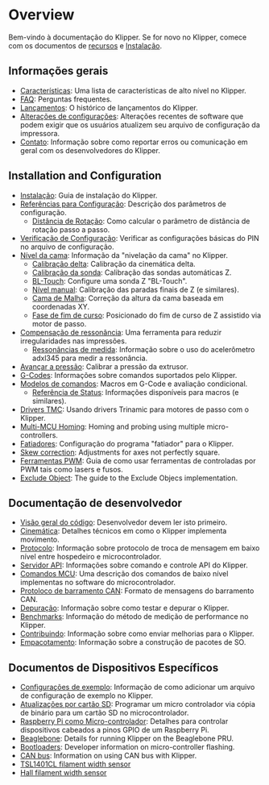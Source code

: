 # Overview

Bem-vindo à documentação do Klipper. Se for novo no Klipper, comece com os documentos de [recursos](Features.md) e [Instalação](Installation.md).

## Informações gerais

- [Características](Features.md): Uma lista de características de alto nível no Klipper.
- [FAQ](FAQ.md): Perguntas frequentes.
- [Lançamentos](Releases.md): O histórico de lançamentos do Klipper.
- [Alterações de configurações](Config_Changes.md): Alterações recentes de software que podem exigir que os usuários atualizem seu arquivo de configuração da impressora.
- [Contato](Contact.md): Informação sobre como reportar erros ou comunicação em geral com os desenvolvedores do Klipper.

## Installation and Configuration

- [Instalação](Installation.md): Guia de instalação do Klipper.
- [Referências para Configuração](Config_Reference.md): Descrição dos parâmetros de configuração.
   - [Distância de Rotação](Rotation_Distance.md): Como calcular o parâmetro de distância de rotação passo a passo.
- [Verificação de Configuração](Config_checks.md): Verificar as configurações básicas do PIN no arquivo de configuração.
- [Nível da cama](Bed_Level.md): Informação da "nivelação da cama" no Klipper.
   - [Calibração delta](Delta_Calibrate.md): Calibração da cinemática delta.
   - [Calibração da sonda](Probe_Calibrate.md): Calibração das sondas automáticas Z.
   - [BL-Touch](BLTouch.md): Configure uma sonda Z "BL-Touch".
   - [Nível manual](Manual_Level.md): Calibração das paradas finais de Z (e similares).
   - [Cama de Malha](Bed_Mesh.md): Correção da altura da cama baseada em coordenadas XY.
   - [Fase de fim de curso](Endstop_Phase.md): Posicionado do fim de curso de Z assistido via motor de passo.
- [Compensação de ressonância](Resonance_Compensation.md): Uma ferramenta para reduzir irregularidades nas impressões.
   - [Ressonâncias de medida](Measuring_Resonances.md): Informação sobre o uso do acelerômetro adxl345 para medir a ressonância.
- [Avançar a pressão](Pressure_Advance.md): Calibrar a pressão da extrusor.
- [G-Codes](G-Codes.md): Informações sobre comandos suportados pelo Klipper.
- [Modelos de comandos](Command_Templates.md): Macros em G-Code e avaliação condicional.
   - [Referência de Status](Status_Reference.md): Informações disponíveis para macros (e similares).
- [Drivers TMC](TMC_Drivers.md): Usando drivers Trinamic para motores de passo com o Klipper.
- [Multi-MCU Homing](Multi_MCU_Homing.md): Homing and probing using multiple micro-controllers.
- [Fatiadores](Slicers.md): Configuração do programa "fatiador" para o Klipper.
- [Skew correction](Skew_Correction.md): Adjustments for axes not perfectly square.
- [Ferramentas PWM](Using_PWM_Tools.md): Guia de como usar ferramentas de controladas por PWM tais como lasers e fusos.
- [Exclude Object](Exclude_Object.md): The guide to the Exclude Objecs implementation.

## Documentação de desenvolvedor

- [Visão geral do código](Code_Overview.md): Desenvolvedor devem ler isto primeiro.
- [Cinemática](Kinematics.md): Detalhes técnicos em como o Klipper implementa movimento.
- [Protocolo](Protocol.md): Informação sobre protocolo de troca de mensagem em baixo nível entre hospedeiro e microcontrolador.
- [Servidor API](API_Server.md): Informações sobre comando e controle API do Klipper.
- [Comandos MCU](MCU_Commands.md): Uma descrição dos comandos de baixo nível implementas no software do microcontrolador.
- [Protoloco de barramento CAN](CANBUS_protocol.md): Formato de mensagens do barramento CAN.
- [Depuração](Debugging.md): Informação sobre como testar e depurar o Klipper.
- [Benchmarks](Benchmarks.md): Informação do método de medição de performance no Klipper.
- [Contribuindo](CONTRIBUTING.md): Informação sobre como enviar melhorias para o Klipper.
- [Empacotamento](Packaging.md): Informação sobre a construção de pacotes de SO.

## Documentos de Dispositivos Específicos

- [Configurações de exemplo](Example_Configs.md): Informação de como adicionar um arquivo de configuração de exemplo no Klipper.
- [Atualizações por cartão SD](SDCard_Updates.md): Programar um micro controlador via cópia de binário para um cartão SD no microcontrolador.
- [Raspberry Pi como Micro-controlador](RPi_microcontroller.md): Detalhes para controlar dispositivos cabeados a pinos GPIO de um Raspberry Pi.
- [Beaglebone](Beaglebone.md): Details for running Klipper on the Beaglebone PRU.
- [Bootloaders](Bootloaders.md): Developer information on micro-controller flashing.
- [CAN bus](CANBUS.md): Information on using CAN bus with Klipper.
- [TSL1401CL filament width sensor](TSL1401CL_Filament_Width_Sensor.md)
- [Hall filament width sensor](Hall_Filament_Width_Sensor.md)
